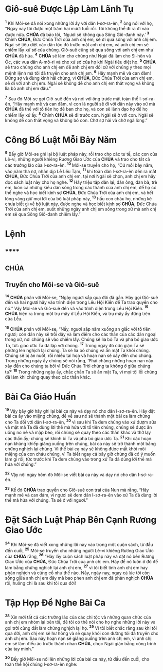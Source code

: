 # Giô-suê Được Lập Làm Lãnh Tụ

<sup><b>1</b></sup> Khi Môi-se đã nói xong những lời ấy với dân I-sơ-ra-ên, <sup><b>2</b></sup> ông nói với họ, “Ngày nay tôi được một trăm hai mươi tuổi rồi. Tôi không thể đi ra đi vào được nữa. **CHÚA** đã bảo tôi, ‘Ngươi sẽ không qua Sông Giô-đanh này.’ <sup><b>3</b></sup> Chính **CHÚA**, Đức Chúa Trời của anh chị em, sẽ đi qua sông với anh chị em. Ngài sẽ tiêu diệt các dân tộc đó trước mặt anh chị em, và anh chị em sẽ chiếm lấy xứ sở của chúng. Giô-suê cũng sẽ qua sông với anh chị em như **CHÚA** đã hứa. <sup><b>4</b></sup> **CHÚA** sẽ làm cho chúng như Ngài đã làm cho Si-hôn và Óc, các vua dân A-mô-ri và cho xứ sở của họ khi Ngài tiêu diệt họ. <sup><b>5</b></sup> **CHÚA** sẽ trao chúng cho anh chị em để anh chị em đối xử với chúng y theo mọi mệnh lệnh mà tôi đã truyền cho anh chị em. <sup><b>6</b></sup> Hãy mạnh mẽ và can đảm! Đừng sợ và đừng kinh hãi chúng, vì **CHÚA**, Đức Chúa Trời của anh chị em, sẽ đi với anh chị em. Ngài sẽ không để cho anh chị em thất vọng và không lìa bỏ anh chị em đâu.”

<sup><b>7</b></sup> Sau đó Môi-se gọi Giô-suê đến và nói với ông trước mặt toàn thể I-sơ-ra-ên, “Hãy mạnh mẽ và can đảm, vì con là người sẽ đi với dân này vào xứ mà **CHÚA** đã thề với tổ tiên họ để ban cho họ, và con sẽ lãnh đạo họ để họ chiếm lấy xứ ấy. <sup><b>8</b></sup> Chính **CHÚA** sẽ đi trước con. Ngài sẽ ở với con. Ngài sẽ không để con thất vọng và không bỏ con. Chớ sợ hãi và chớ ngã lòng.”

# Công Bố Luật Mỗi Bảy Năm

<sup><b>9</b></sup> Bấy giờ Môi-se ghi lại bộ luật pháp này, rồi trao cho các tư tế, các con của Lê-vi, những người khiêng Rương Giao Ước của **CHÚA** và trao cho tất cả các trưởng lão của I-sơ-ra-ên. <sup><b>10</b></sup> Môi-se truyền cho họ, “Cứ mỗi bảy năm, vào năm tha nợ, nhân dịp Lễ Lều Tạm, <sup><b>11</b></sup> khi toàn dân I-sơ-ra-ên đến ra mắt **CHÚA**, Đức Chúa Trời của anh chị em, tại nơi Ngài sẽ chọn, anh chị em hãy đọc sách luật này cho họ nghe. <sup><b>12</b></sup> Hãy triệu tập dân lại, đàn ông, đàn bà, trẻ em, luôn cả những kiều dân sống trong các thành của anh chị em, để họ có thể nghe và học biết kính sợ **CHÚA**, Đức Chúa Trời của anh chị em, và hết lòng vâng giữ mọi lời của bộ luật pháp này, <sup><b>13</b></sup> hầu con cháu họ, những kẻ chưa biết gì về bộ luật này, được nghe và học biết kính sợ **CHÚA**, Đức Chúa Trời của anh chị em, suốt những ngày anh chị em sống trong xứ mà anh chị em sẽ qua Sông Giô-đanh chiếm lấy.”

# Lệnh

## \*\*\*\*

## CHÚA

## Truyền cho Môi-se và Giô-suê

<sup><b>14</b></sup> **CHÚA** phán với Môi-se, “Ngày ngươi sắp qua đời đã gần. Hãy gọi Giô-suê đến và hai ngươi hãy vào trình diện trong Lều Hội Kiến để Ta trao quyền cho nó.” Vậy Môi-se và Giô-suê đến và vào trình diện trong Lều Hội Kiến. <sup><b>15</b></sup> **CHÚA** hiện ra trong một trụ mây ở Lều Hội Kiến, và trụ mây ấy đứng trên cửa Lều.

<sup><b>16</b></sup> **CHÚA** phán với Môi-se, “Nầy, ngươi sắp nằm xuống an giấc với tổ tiên ngươi; còn dân này sẽ trỗi dậy và làm điếm cho các thần của các dân ngoại trong xứ, nơi chúng sẽ vào chiếm lấy. Chúng sẽ lìa bỏ Ta và phá bỏ giao ước Ta, tức giao ước Ta đã lập với chúng. <sup><b>17</b></sup> Trong ngày đó cơn giận Ta sẽ phừng lên nghịch lại chúng. Ta sẽ lìa bỏ chúng và ẩn mặt Ta khỏi chúng. Chúng sẽ bị ăn nuốt, rồi nhiều tai họa và hoạn nạn sẽ xảy đến cho chúng. Trong những ngày ấy chúng sẽ nói rằng, ‘Phải chăng những hoạn nạn này xảy đến cho chúng ta bởi vì Đức Chúa Trời chúng ta không ở giữa chúng ta?’ <sup><b>18</b></sup> Trong những ngày ấy, chắc chắn Ta sẽ ẩn mặt Ta, vì mọi tội lỗi chúng đã làm khi chúng quay theo các thần khác.

# Bài Ca Giáo Huấn

<sup><b>19</b></sup> Vậy bây giờ hãy ghi lại bài ca này và dạy nó cho dân I-sơ-ra-ên. Hãy đặt bài ca ấy vào miệng chúng, để về sau nó sẽ thành một bài ca làm chứng cho Ta đối với dân I-sơ-ra-ên, <sup><b>20</b></sup> vì sau khi Ta đem chúng vào xứ đượm sữa và mật mà Ta đã dùng lời thề mà hứa với tổ tiên chúng, chúng sẽ được ăn uống no nê và mập béo, rồi chúng sẽ quay theo các thần khác và thờ lạy các thần ấy; chúng sẽ khinh bỉ Ta và phá bỏ giao ước Ta. <sup><b>21</b></sup> Khi các hoạn nạn khủng khiếp giáng xuống trên chúng, bài ca này sẽ trở thành một bằng chứng nghịch lại chúng. Vì thế bài ca này sẽ không được mất khỏi môi miệng của con cháu chúng, vì Ta biết ngay cả bây giờ chúng đã có ý muốn làm gì rồi, tức trước khi Ta đem chúng vào trong xứ Ta đã dùng lời thề mà hứa với chúng.”

<sup><b>22</b></sup> Vậy nội ngày hôm đó Môi-se viết bài ca này và dạy nó cho dân I-sơ-ra-ên.

<sup><b>23</b></sup> Kế đó **CHÚA** trao quyền cho Giô-suê con trai của Nun mà rằng, “Hãy mạnh mẽ và can đảm, vì ngươi sẽ đem dân I-sơ-ra-ên vào xứ Ta đã dùng lời thề mà hứa với chúng. Ta sẽ ở với ngươi.”

# Đặt Sách Luật Pháp Bên Cạnh Rương Giao Ước

<sup><b>24</b></sup> Khi Môi-se đã viết xong những lời này vào trong một cuộn sách, từ đầu đến cuối, <sup><b>25</b></sup> Môi-se truyền cho những người Lê-vi khiêng Rương Giao Ước của **CHÚA** rằng, <sup><b>26</b></sup> “Hãy lấy cuộn sách luật pháp này và đặt nó bên Rương Giao Ước của **CHÚA**, Đức Chúa Trời của anh chị em. Hãy để nó luôn ở đó để làm bằng chứng nghịch lại anh chị em, <sup><b>27</b></sup> vì tôi biết tính anh chị em hay phản nghịch và cứng cổ như thế nào. Nầy, ngày nay, ngay cả lúc tôi còn sống giữa anh chị em đây mà bao phen anh chị em đã phản nghịch **CHÚA** rồi, huống chi là sau khi tôi qua đời!

# Tập Họp Để Nghe Bài Ca

<sup><b>28</b></sup> Xin mời tất cả các trưởng lão của các chi tộc và những quan chức của anh chị em nhóm lại bên tôi, để tôi có thể nói cho họ nghe những lời này và gọi trời cùng đất làm chứng nghịch lại họ. <sup><b>29</b></sup> Vì tôi biết chắc rằng sau khi tôi qua đời, anh chị em sẽ hư hỏng và sẽ quay khỏi con đường tôi đã truyền cho anh chị em. Sau này hoạn nạn sẽ giáng xuống trên anh chị em, vì anh chị em sẽ làm điều ác trước thánh nhan **CHÚA**, chọc Ngài giận bằng công trình của tay mình.”

<sup><b>30</b></sup> Bấy giờ Môi-se nói lên những lời của bài ca này, từ đầu đến cuối, cho toàn thể hội chúng I-sơ-ra-ên nghe:
